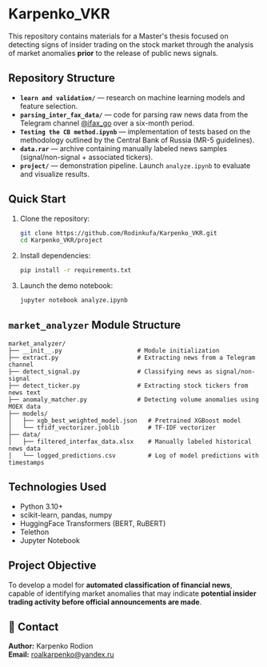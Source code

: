# Karpenko_VKR

This repository contains materials for a Master's thesis focused on detecting signs of insider trading on the stock market through the analysis of market anomalies **prior** to the release of public news signals.

## Repository Structure

- **`learn and validation/`** — research on machine learning models and feature selection.
- **`parsing_inter_fax_data/`** — code for parsing raw news data from the Telegram channel [@ifax_go](https://t.me/ifax_go) over a six-month period.
- **`Testing the CB method.ipynb`** — implementation of tests based on the methodology outlined by the Central Bank of Russia (MR-5 guidelines).
- **`data.rar`** — archive containing manually labeled news samples (signal/non-signal + associated tickers).
- **`project/`** — demonstration pipeline. Launch `analyze.ipynb` to evaluate and visualize results.

## Quick Start

1. Clone the repository:
    ```bash
    git clone https://github.com/Rodinkufa/Karpenko_VKR.git
    cd Karpenko_VKR/project
    ```

2. Install dependencies:
    ```bash
    pip install -r requirements.txt
    ```

3. Launch the demo notebook:
    ```bash
    jupyter notebook analyze.ipynb
    ```

## `market_analyzer` Module Structure

```text
market_analyzer/
├── __init__.py                     # Module initialization
├── extract.py                      # Extracting news from a Telegram channel
├── detect_signal.py                # Classifying news as signal/non-signal
├── detect_ticker.py                # Extracting stock tickers from news text
├── anomaly_matcher.py              # Detecting volume anomalies using MOEX data
├── models/
│   ├── xgb_best_weighted_model.json   # Pretrained XGBoost model
│   └── tfidf_vectorizer.joblib        # TF-IDF vectorizer
├── data/
│   ├── filtered_interfax_data.xlsx    # Manually labeled historical news data
│   └── logged_predictions.csv         # Log of model predictions with timestamps
```


## Technologies Used

- Python 3.10+
- scikit-learn, pandas, numpy
- HuggingFace Transformers (BERT, RuBERT)
- Telethon
- Jupyter Notebook

## Project Objective

To develop a model for **automated classification of financial news**, capable of identifying market anomalies that may indicate **potential insider trading activity before official announcements are made**.

## 📎 Contact

**Author:** Karpenko Rodion  
**Email:** roalkarpenko@yandex.ru
